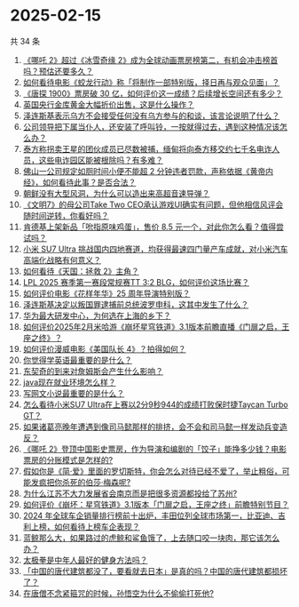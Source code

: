 # 2025-02-15

共 34 条

<!-- BEGIN ZHIHUQUESTIONS -->
<!-- 最后更新时间 Sat Feb 15 2025 07:14:17 GMT+0800 (China Standard Time) -->
1. [《哪吒 2》超过《冰雪奇缘 2》成为全球动画票房榜第二，有机会冲击榜首吗？预估还要多久？](https://www.zhihu.com/question/12242237476)
1. [如何看待电影《蛟龙行动》称「将制作一部特别版，择日再与观众见面」？](https://www.zhihu.com/question/12219927617)
1. [《唐探 1900》票房破 30 亿，如何评价这一成绩？后续增长空间还有多少？](https://www.zhihu.com/question/12146599564)
1. [英国央行金库黄金大幅折价出售，这是什么操作？](https://www.zhihu.com/question/11462176095)
1. [泽连斯基表示乌方不会接受任何没有乌方参与的和谈，该言论说明了什么？](https://www.zhihu.com/question/12185583805)
1. [公司领导把下属当仆人，还安装了呼叫铃，一按就得过去，遇到这种情况该怎么办？](https://www.zhihu.com/question/11506253436)
1. [泰方称拐卖王星的团伙成员已尽数被捕，缅甸将向泰方移交约七千名电诈人员，这些电诈园区能被根除吗？有多难？](https://www.zhihu.com/question/12181032901)
1. [佛山一公司规定如厕时间小便不能超 2 分钟违者罚款，声称依据《黄帝内经》，如何看待此事？是否合法？](https://www.zhihu.com/question/12190914763)
1. [朝鲜没有大型风洞，为什么可以造出来高超音速导弹？](https://www.zhihu.com/question/11293449700)
1. [《文明7》的母公司Take Two CEO承认游戏UI确实有问题，但他相信风评会随时间逆转，你看好吗？](https://www.zhihu.com/question/12138371459)
1. [肯德基上架新品「吮指原味鸡蛋」，售价 8.5 元一个，对此你怎么看？值得尝试吗？](https://www.zhihu.com/question/11837972599)
1. [小米 SU7 Ultra 挑战国内四地赛道，均获得最速四门量产车成就，对小米汽车高端化战略有何意义？](https://www.zhihu.com/question/12190927407)
1. [如何看待《天国：拯救 2》主角？](https://www.zhihu.com/question/11507632008)
1. [LPL 2025 赛季第一赛段常规赛TT 3:2 BLG，如何评价这场比赛？](https://www.zhihu.com/question/12226193850)
1. [如何评价电影《花样年华》25 周年导演特别版？](https://www.zhihu.com/question/12198266821)
1. [泽连斯基决定以叛国罪逮捕前总统波罗申科，这其中发生了什么？](https://www.zhihu.com/question/12112873878)
1. [华为最大研发中心，为何选在上海的乡下？](https://www.zhihu.com/question/643187886)
1. [如何评价2025年2月米哈游《崩坏星穹铁道》3.1版本前瞻直播《门扉之启，王座之终》？](https://www.zhihu.com/question/12187104729)
1. [如何评价漫威电影《美国队长 4》？拍得如何？](https://www.zhihu.com/question/12038804001)
1. [你觉得学英语最重要的是什么？](https://www.zhihu.com/question/3476547569)
1. [东契奇的到来对詹姆斯会产生什么影响？](https://www.zhihu.com/question/11128702519)
1. [java现在就业环境怎么样？](https://www.zhihu.com/question/632965271)
1. [写网文小说最重要的是什么？](https://www.zhihu.com/question/11695998794)
1. [怎么看待小米SU7 Ultra在上赛以2分9秒944的成绩打败保时捷Taycan Turbo GT？](https://www.zhihu.com/question/12186403216)
1. [如果诸葛亮晚年遭遇到像司马懿那样的排挤，会不会和司马懿一样发动兵变造反？](https://www.zhihu.com/question/11550030344)
1. [《哪吒 2》登顶中国影史票房，作为导演和编剧的「饺子」能挣多少钱？电影票房的分账模式是怎样的?](https://www.zhihu.com/question/11498741512)
1. [假如你是《简·爱》里面的罗切斯特，你会怎么对待已经不爱了，举止粗俗，可能发疯把你杀死的伯莎·梅森呢?](https://www.zhihu.com/question/549918568)
1. [为什么江苏不大力发展省会南京而是把很多资源都投给了苏州?](https://www.zhihu.com/question/11936139796)
1. [如何评价《崩坏：星穹铁道》3.1版本「门扉之启，王座之终」前瞻特别节目？](https://www.zhihu.com/question/11837618909)
1. [2024 年全球车企销量排行榜前十出炉，丰田位列全球市场第一，比亚迪、吉利上榜，如何看待上榜车企表现？](https://www.zhihu.com/question/11412505812)
1. [蓝鲸那么大，如果路过的虎鲸和鲨鱼饿了，上去随口咬一块肉，那它该怎么办？](https://www.zhihu.com/question/11998317097)
1. [太极拳是中年人最好的健身方法吗？](https://www.zhihu.com/question/10711004866)
1. [「中国的唐代建筑都没了，要看就去日本」是真的吗？中国的唐代建筑都损坏了？](https://www.zhihu.com/question/498289773)
1. [在唐僧不念紧箍咒的时候，孙悟空为什么不偷偷打死他?](https://www.zhihu.com/question/11923568898)
<!-- END ZHIHUQUESTIONS -->
